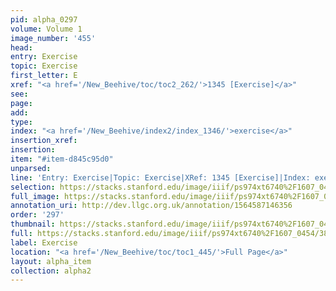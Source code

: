 ```yaml
---
pid: alpha_0297
volume: Volume 1
image_number: '455'
head: 
entry: Exercise
topic: Exercise
first_letter: E
xref: "<a href='/New_Beehive/toc/toc2_262/'>1345 [Exercise]</a>"
see: 
page: 
add: 
type: 
index: "<a href='/New_Beehive/index2/index_1346/'>exercise</a>"
insertion_xref: 
insertion: 
item: "#item-d845c95d0"
unparsed: 
line: 'Entry: Exercise|Topic: Exercise|XRef: 1345 [Exercise]|Index: exercise|#item-d845c95d0'
selection: https://stacks.stanford.edu/image/iiif/ps974xt6740%2F1607_0454/384,547,3103,303/full/0/default.jpg
full_image: https://stacks.stanford.edu/image/iiif/ps974xt6740%2F1607_0454/full/full/0/default.jpg
annotation_uri: http://dev.llgc.org.uk/annotation/1564587146356
order: '297'
thumbnail: https://stacks.stanford.edu/image/iiif/ps974xt6740%2F1607_0454/384,547,600,180/250,/0/default.jpg
full: https://stacks.stanford.edu/image/iiif/ps974xt6740%2F1607_0454/384,547,3103,303/full/0/default.jpg
label: Exercise
location: "<a href='/New_Beehive/toc/toc1_445/'>Full Page</a>"
layout: alpha_item
collection: alpha2
---
```

